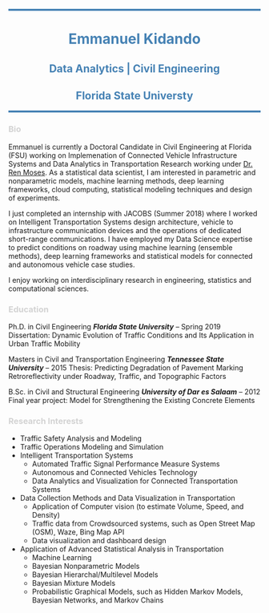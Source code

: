 <hr style="height:4px;border:none;color:steelblue;background-color:steelblue;" />

# <center> <font color='steelblue'> Emmanuel Kidando </font> </center>
## <center> <font color='steelblue'> Data Analytics | Civil Engineering </font> </center>
## <center> <font color='steelblue'> Florida State Universty </font> </center>

<hr style="height:4px;border:none;color:steelblue;background-color:steelblue;" />

### <font color='lightgray'> Bio </font>  
Emmanuel is currently a Doctoral Candidate in Civil Engineering at Florida (FSU) working on Implemenation of Connected Vehicle Infrastructure Systems and Data Analytics in Transportation Research working under <a href="http://www.eng.fsu.edu/~moses/">Dr. Ren Moses</a>. As a statistical data scientist, I am interested in parametric and nonparametric models, machine learning methods, deep learning frameworks, cloud computing, statistical modeling techniques and design of experiments.

I just completed an internship with JACOBS (Summer 2018) where I worked on Intelligent Transportation Systems design architecture, vehicle to infrastructure communication devices and the operations of dedicated short-range communications. I have employed my Data Science expertise to predict conditions on roadway using machine learning (ensemble methods), deep learning frameworks and statistical models for connected and autonomous vehicle case studies.

I enjoy working on interdisciplinary research in engineering, statistics and computational sciences.



### <font color='lightgray'> Education </font>  
Ph.D. in Civil Engineering 
***Florida State University*** – Spring 2019
Dissertation: Dynamic Evolution of Traffic Conditions and Its Application in Urban Traffic Mobility

Masters in Civil and Transportation Engineering 
***Tennessee State University*** – 2015
Thesis: Predicting Degradation of Pavement Marking Retroreflectivity under Roadway, Traffic, and Topographic Factors

B.Sc. in Civil and Structural Engineering
***University of Dar es Salaam*** – 2012
Final year project: Model for Strengthening the Existing Concrete Elements

### <font color='lightgray'>Research Interests </font>

- Traffic Safety Analysis and Modeling
- Traffic Operations Modeling and Simulation
- Intelligent Transportation Systems
	- Automated Traffic Signal Performance Measure Systems
	- Autonomous and Connected Vehicles Technology
	- Data Analytics and Visualization for Connected Transportation Systems
- Data Collection Methods and Data Visualization in Transportation
	- Application of Computer vision (to estimate Volume, Speed, and Density)
	- Traffic data from Crowdsourced systems, such as Open Street Map (OSM), Waze, Bing Map API
	- Data visualization and dashboard design 
- Application of Advanced Statistical Analysis in Transportation
	- Machine Learning
	- Bayesian Nonparametric Models
	- Bayesian Hierarchal/Multilevel Models
	- Bayesian Mixture Models
	- Probabilistic Graphical Models, such as Hidden Markov Models, Bayesian Networks, and Markov Chains

